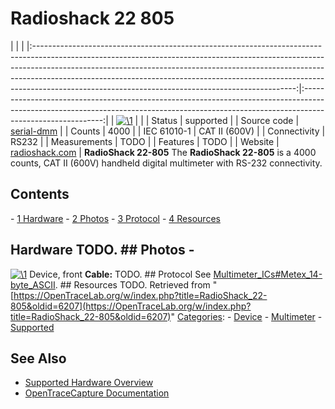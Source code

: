 # Radioshack 22 805

| | | |:-----------------------------------------------------------------------------------------------------------------------------------------------------------------------------------------------------------------------------------------------------------------------------------------------------------------------------------------------------------------------------------------:|:----------------------------------------------------------------------------------------------------------------------------------------------------------------------------------------:| | [![\1](../../assets/hardware/general/\2)](./File:Rs_22-805_front.png.html) | | | Status | supported | | Source code | [serial-dmm](http://github.com/OpenTraceLab/?p=OpenTraceCapture.git;a=tree;f=src/hardware/serial-dmm) | | Counts | 4000 | | IEC 61010-1 | CAT II (600V) | | Connectivity | RS232 | | Measurements | TODO | | Features | TODO | | Website | [radioshack.com](http://support.radioshack.com/productinfo/DocumentResults.asp?sku_id=22-805&Name=Meters%20and%20Scopes&Reuse=N) | **RadioShack 22-805** The **RadioShack 22-805** is a 4000 counts, CAT II (600V) handheld digital multimeter with RS-232 connectivity. 
## Contents 
\- [1 Hardware](RadioShack_22-805.html#Hardware) \- [2 Photos](RadioShack_22-805.html#Photos) \- [3 Protocol](RadioShack_22-805.html#Protocol) \- [4 Resources](RadioShack_22-805.html#Resources) 
## Hardware TODO. ## Photos \- 
[![\1](../../assets/hardware/general/\2)](./File:Rs_22-805_front.png.html)
Device, front
**Cable:** TODO. ## Protocol See [Multimeter_ICs#Metex_14-byte_ASCII](Multimeter_ICs.html#Metex_14-byte_ASCII "Multimeter ICs"). ## Resources TODO. 
Retrieved from "[https://OpenTraceLab.org/w/index.php?title=RadioShack_22-805&oldid=6207](https://OpenTraceLab.org/w/index.php?title=RadioShack_22-805&oldid=6207)" 
[Categories](specialcategories-specialcategories.md): \- [Device](./Category:Device.html "Category:Device") \- [Multimeter](./Category:Multimeter.html "Category:Multimeter") \- [Supported](./Category:Supported.html "Category:Supported")

## See Also
- [Supported Hardware Overview](../supported-hardware.md)
- [OpenTraceCapture Documentation](../../opentracecapture/overview.md)
